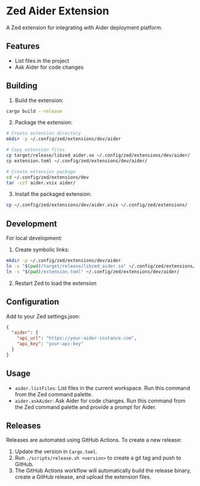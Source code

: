 # Zed Aider Extension

A Zed extension for integrating with Aider deployment platform.

## Features

- List files in the project
- Ask Aider for code changes

## Building

1. Build the extension:
```bash
cargo build --release
```

2. Package the extension:
```bash
# Create extension directory
mkdir -p ~/.config/zed/extensions/dev/aider

# Copy extension files
cp target/release/libzed_aider.so ~/.config/zed/extensions/dev/aider/
cp extension.toml ~/.config/zed/extensions/dev/aider/

# Create extension package
cd ~/.config/zed/extensions/dev
tar -czf aider.vsix aider/
```

3. Install the packaged extension:
```bash
cp ~/.config/zed/extensions/dev/aider.vsix ~/.config/zed/extensions/
```

## Development

For local development:

1. Create symbolic links:
```bash
mkdir -p ~/.config/zed/extensions/dev/aider
ln -s "$(pwd)/target/release/libzed_aider.so" ~/.config/zed/extensions/dev/aider/
ln -s "$(pwd)/extension.toml" ~/.config/zed/extensions/dev/aider/
```

2. Restart Zed to load the extension

## Configuration

Add to your Zed settings.json:
```json
{
  "aider": {
    "api_url": "https://your-aider-instance.com",
    "api_key": "your-api-key"
  }
}
```

## Usage

- `aider.listFiles`: List files in the current workspace. Run this command from the Zed command palette.
- `aider.askAider`: Ask Aider for code changes. Run this command from the Zed command palette and provide a prompt for Aider.

## Releases

Releases are automated using GitHub Actions. To create a new release:

1.  Update the version in `Cargo.toml`.
2.  Run `./scripts/release.sh <version>` to create a git tag and push to GitHub.
3.  The GitHub Actions workflow will automatically build the release binary, create a GitHub release, and upload the extension files.
